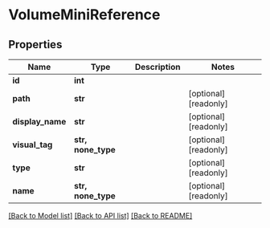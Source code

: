 # VolumeMiniReference


## Properties
Name | Type | Description | Notes
------------ | ------------- | ------------- | -------------
**id** | **int** |  | 
**path** | **str** |  | [optional] [readonly] 
**display_name** | **str** |  | [optional] [readonly] 
**visual_tag** | **str, none_type** |  | [optional] [readonly] 
**type** | **str** |  | [optional] [readonly] 
**name** | **str, none_type** |  | [optional] [readonly] 

[[Back to Model list]](../#documentation-for-models) [[Back to API list]](../#documentation-for-api-endpoints) [[Back to README]](../)


